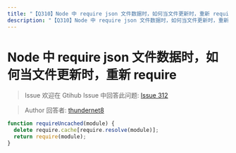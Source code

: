 ```yaml
---
title: "【Q310】Node 中 require json 文件数据时，如何当文件更新时，重新 require | node高频面试题"
description: "【Q310】Node 中 require json 文件数据时，如何当文件更新时，重新 require 字节跳动面试题、阿里腾讯面试题、美团小米面试题。"
---
```


# Node 中 require json 文件数据时，如何当文件更新时，重新 require

> Issue
> 欢迎在 Gtihub Issue 中回答此问题: [Issue 312](https://github.com/shfshanyue/Daily-Question/issues/312)

> Author
> 回答者: [thundernet8](https://github.com/thundernet8)

```js
function requireUncached(module) {
  delete require.cache[require.resolve(module)];
  return require(module);
}
```
